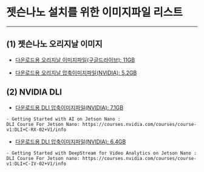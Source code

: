 # 젯슨나노 설치를 위한 이미지파일 리스트
***

## (1) 젯슨나노 오리지날 이미지 

* [다운로드용 오리지날 이미지파일(구글드라이브): 11GB](https://drive.google.com/open?id=14egTHCwcH7Z4_FVVPfy-1JVZ_yrsOHO7)

* [다운로드용 오리지날 압축이미지파일(NVIDIA): 5.2GB](https://developer.nvidia.com/jetson-nano-sd-card-image-r3231)

## (2) NVIDIA DLI

* [다운로드용 DLI 압축이미지파일(NVIDIA): 7.1GB](https://developer.download.nvidia.com/training/nano/dlinano_v1-0-0_image_20GB.zip)
```
- Getting Started with AI on Jetson Nano :
DLI Course For Jetson Nano: https://courses.nvidia.com/courses/course-v1:DLI+C-RX-02+V1/info
```
* [다운로드용 DLI 압축이미지파일(NVIDIA): 6.4GB](https://developer.download.nvidia.com/training/nano/dsnano_v1-0-0_20GB_200131A.zip)
```
- Getting Started with DeepStream for Video Analytics on Jetson Nano :
DLI Course For Jetson nano: https://courses.nvidia.com/courses/course-v1:DLI+C-IV-02+V1/info
```
